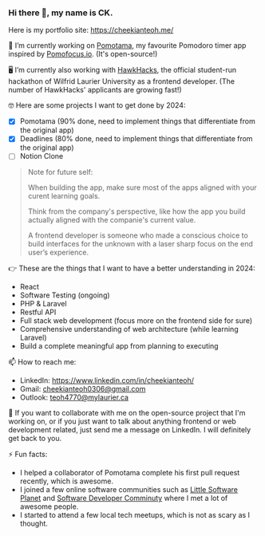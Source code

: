 ### Hi there 👋, my name is CK.

Here is my portfolio site: https://cheekianteoh.me/

🔭 I’m currently working on [Pomotama](https://pomotama.netlify.app/), my favourite Pomodoro timer app inspired by [Pomofocus.io](https://pomofocus.io/). (It's open-source!)

🖥️ I’m currently also working with [HawkHacks](https://hawkhacks.ca/), the official student-run hackathon of Wilfrid Laurier University as a frontend developer. (The number of HawkHacks' applicants are growing fast!)

🤓 Here are some projects I want to get done by 2024:
  - [X] Pomotama (90% done, need to implement things that differentiate from the original app)
  - [X] Deadlines (80% done, need to implement things that differentiate from the original app)
  - [ ] Notion Clone

> Note for future self:
>
> When building the app, make sure most of the apps aligned with your curent learning goals.
> 
> Think from the company's perspective, like how the app you build actually aligned with the companie's current value.
>
> A frontend developer is someone who made a conscious choice to build interfaces for the unknown with a laser sharp focus on the end user’s experience.

👉 These are the things that I want to have a better understanding in 2024:
  - React
  - Software Testing (ongoing)
  - PHP & Laravel
  - Restful API
  - Full stack web development (focus more on the frontend side for sure)
  - Comprehensive understanding of web architecture (while learning Laravel)
  - Build a complete meaningful app from planning to executing

📫 How to reach me:
  - LinkedIn: https://www.linkedin.com/in/cheekianteoh/
  - Gmail: cheekianteoh0306@gmail.com
  - Outlook: teoh4770@mylaurier.ca

💬 If you want to collaborate with me on the open-source project that I'm working on, or if you just want to talk about anything frontend or web development related, just send me a message on LinkedIn. I will definitely get back to you.

⚡ Fun facts:
  - I helped a collaborator of Pomotama complete his first pull request recently, which is awesome.
  - I joined a few online software communities such as [Little Software Planet](https://littlesoftwareplanet.com/) and [Software Developer Comminuty](https://www.skool.com/software-developer-academy) where I met a lot of awesome people.
  - I started to attend a few local tech meetups, which is not as scary as I thought.
